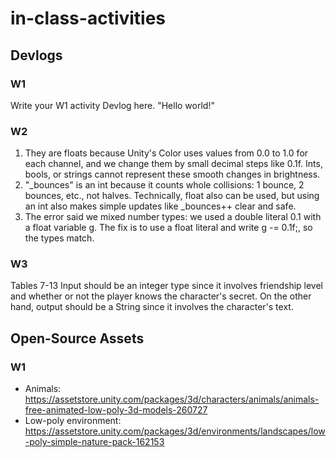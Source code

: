 # in-class-activities
## Devlogs
### W1
Write your W1 activity Devlog here.
"Hello world!"

### W2
1. They are floats because Unity's Color uses values from 0.0 to 1.0 for each channel, and we change them by small decimal steps like 0.1f. Ints, bools, or strings cannot represent these smooth changes in brightness.
2. "_bounces" is an int because it counts whole collisions: 1 bounce, 2 bounces, etc., not halves. Technically, float also can be used, but using an int also makes simple updates like _bounces++ clear and safe.
3. The error said we mixed number types: we used a double literal 0.1 with a float variable g. The fix is to use a float literal and write g -= 0.1f;, so the types match.

### W3
Tables 7-13
Input should be an integer type since it involves friendship level and whether or not the player knows the character's secret.
On the other hand, output should be a String since it involves the character's text.

## Open-Source Assets
### W1
- Animals: https://assetstore.unity.com/packages/3d/characters/animals/animals-free-animated-low-poly-3d-models-260727 
- Low-poly environment: https://assetstore.unity.com/packages/3d/environments/landscapes/low-poly-simple-nature-pack-162153 